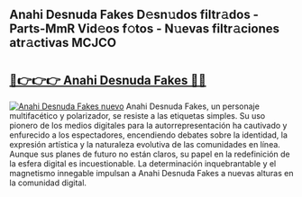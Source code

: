 ## Anahi Desnuda Fakes D𝚎sn𝚞dos filtr𝚊dos - Parts-MmR Vid𝚎os f𝚘tos - N𝚞evas filtr𝚊ciones atr𝚊ctivas MCJCO

# <h2><a href="http://mb0evgs.tromn.icu/?c=Anahi+Desnuda+Fakes">🔗👉👉👉 Anahi Desnuda Fakes 🔗🔗</a></h2>

[![Anahi Desnuda Fakes nuevo](https://i.imgur.com/pEAQMta.gif)](http://mb0evgs.tromn.icu/?c=Anahi+Desnuda+Fakes)
Anahi Desnuda Fakes, un personaje multifacético y polarizador, se resiste a las etiquetas simples. Su uso pionero de los medios digitales para la autorrepresentación ha cautivado y enfurecido a los espectadores, encendiendo debates sobre la identidad, la expresión artística y la naturaleza evolutiva de las comunidades en línea. Aunque sus planes de futuro no están claros, su papel en la redefinición de la esfera digital es incuestionable. La determinación inquebrantable y el magnetismo innegable impulsan a Anahi Desnuda Fakes a nuevas alturas en la comunidad digital.

